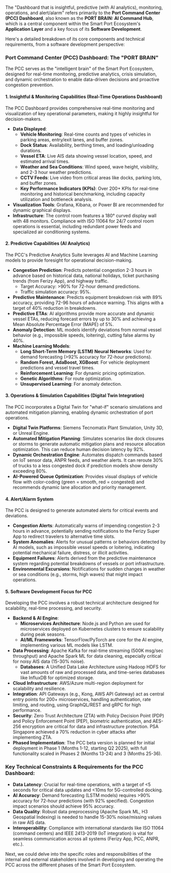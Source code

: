 The "Dashboard that is insightful, predictive (with AI analytics), monitoring, operations, and alert/alarm" refers primarily to the **Port Command Center (PCC) Dashboard**, also known as the **PORT BRAIN: AI Command Hub**, which is a central component within the Smart Port Ecosystem's **Application Layer** and a key focus of its **Software Development**.

Here's a detailed breakdown of its core components and technical requirements, from a software development perspective:

### Port Command Center (PCC) Dashboard: The "PORT BRAIN"

The PCC serves as the "intelligent brain" of the Smart Port Ecosystem, designed for real-time monitoring, predictive analytics, crisis simulation, and dynamic orchestration to enable data-driven decisions and proactive congestion prevention.

#### 1. Insightful & Monitoring Capabilities (Real-Time Operations Dashboard)

The PCC Dashboard provides comprehensive real-time monitoring and visualization of key operational parameters, making it highly insightful for decision-makers.

*   **Data Displayed**:
    *   **Vehicle Monitoring**: Real-time counts and types of vehicles in parking areas, entry/exit lanes, and buffer zones.
    *   **Dock Status**: Availability, berthing times, and loading/unloading durations.
    *   **Vessel ETA**: Live AIS data showing vessel location, speed, and estimated arrival times.
    *   **Weather and Sea Conditions**: Wind speed, wave height, visibility, and 2-3 hour weather predictions.
    *   **CCTV Feeds**: Live video from critical areas like docks, parking lots, and buffer zones.
    *   **Key Performance Indicators (KPIs)**: Over 200+ KPIs for real-time monitoring and historical benchmarking, including capacity utilization and bottleneck analysis.
*   **Visualization Tools**: Grafana, Kibana, or Power BI are recommended for dynamic graphical displays.
*   **Infrastructure**: The control room features a 180° curved display wall with 48 monitors. Compliance with ISO 11064 for 24/7 control room operations is essential, including redundant power feeds and specialized air conditioning systems.

#### 2. Predictive Capabilities (AI Analytics)

The PCC's Predictive Analytics Suite leverages AI and Machine Learning models to provide foresight for operational decision-making.

*   **Congestion Prediction**: Predicts potential congestion 2-3 hours in advance based on historical data, national holidays, ticket purchasing trends (from Ferizy App), and highway traffic.
    *   Target Accuracy: >90% for 72-hour demand predictions.
    *   Traffic simulation accuracy: 95%.
*   **Predictive Maintenance**: Predicts equipment breakdown risk with 89% accuracy, providing 72-96 hours of advance warning. This aligns with a target of 40% reduction in breakdowns.
*   **Predictive ETAs**: AI algorithms provide more accurate and dynamic vessel ETAs, reducing forecast errors by up to 30% and achieving a Mean Absolute Percentage Error (MAPE) of 5%.
*   **Anomaly Detection**: ML models identify deviations from normal vessel behavior (e.g., impossible speeds, loitering), cutting false alarms by 40%.
*   **Machine Learning Models**:
    *   **Long Short-Term Memory (LSTM) Neural Networks**: Used for demand forecasting (>92% accuracy for 72-hour predictions).
    *   **Random Forest, AdaBoost, XGBoost**: For vehicle deployment predictions and vessel travel times.
    *   **Reinforcement Learning**: For dynamic pricing optimization.
    *   **Genetic Algorithms**: For route optimization.
    *   **Unsupervised Learning**: For anomaly detection.

#### 3. Operations & Simulation Capabilities (Digital Twin Integration)

The PCC incorporates a Digital Twin for "what-if" scenario simulations and automated mitigation planning, enabling dynamic orchestration of port operations.

*   **Digital Twin Platforms**: Siemens Tecnomatix Plant Simulation, Unity 3D, or Unreal Engine.
*   **Automated Mitigation Planning**: Simulates scenarios like dock closures or storms to generate automatic mitigation plans and resource allocation optimization. This can reduce human decision latency by 92%.
*   **Dynamic Orchestration Engine**: Automates dispatch commands based on IoT sensor data, ANPR feeds, and weather alerts. It can reroute 30% of trucks to a less congested dock if prediction models show density exceeding 80%.
*   **AI-Powered Queue Optimization**: Provides visual displays of vehicle flow with color-coding (green = smooth, red = congested) and recommends dynamic lane allocation and priority management.

#### 4. Alert/Alarm System

The PCC is designed to generate automated alerts for critical events and deviations.

*   **Congestion Alerts**: Automatically warns of impending congestion 2-3 hours in advance, potentially sending notifications to the Ferizy Super App to redirect travelers to alternative time slots.
*   **System Anomalies**: Alerts for unusual patterns or behaviors detected by AI models, such as impossible vessel speeds or loitering, indicating potential mechanical failure, distress, or illicit activities.
*   **Equipment Failures**: Alerts derived from the predictive maintenance system regarding potential breakdowns of vessels or port infrastructure.
*   **Environmental Excursions**: Notifications for sudden changes in weather or sea conditions (e.g., storms, high waves) that might impact operations.

#### 5. Software Development Focus for PCC

Developing the PCC involves a robust technical architecture designed for scalability, real-time processing, and security.

*   **Backend & AI Engine**:
    *   **Microservices Architecture**: Node.js and Python are used for microservices deployed on Kubernetes clusters to ensure scalability during peak seasons.
    *   **AI/ML Frameworks**: TensorFlow/PyTorch are core for the AI engine, implementing various ML models like LSTM.
*   **Data Processing**: Apache Kafka for real-time streaming (500K msg/sec throughput) and Apache Spark ML for data cleaning, especially critical for noisy AIS data (15-30% noise).
    *   **Databases**: A Unified Data Lake Architecture using Hadoop HDFS for vast amounts of raw and processed data, and time-series databases like InfluxDB for optimized storage.
*   **Cloud Infrastructure**: AWS/Azure multi-region deployment for scalability and resilience.
*   **Integration**: API Gateways (e.g., Kong, AWS API Gateway) act as central entry points for 200+ microservices, handling authentication, rate limiting, and routing, using GraphQL/REST and gRPC for high performance.
*   **Security**: Zero Trust Architecture (ZTA) with Policy Decision Point (PDP) and Policy Enforcement Point (PEP), biometric authentication, and AES-256 encryption are critical for data and infrastructure protection. PSA Singapore achieved a 70% reduction in cyber attacks after implementing ZTA.
*   **Phased Implementation**: The PCC beta version is planned for initial deployment in Phase 1 (Months 1-12, starting Q2 2025), with full functionality scaled in Phases 2 (Months 13-24) and 3 (Months 25-36).

### Key Technical Constraints & Requirements for the PCC Dashboard:

*   **Data Latency**: Crucial for real-time operations, with a target of <5 seconds for critical data updates and <10ms for 5G-controlled docking.
*   **AI Accuracy**: Demand forecasting (LSTM models) requires >90% accuracy for 72-hour predictions (with 92% specified). Congestion impact scenarios should achieve 95% accuracy.
*   **Data Quality**: Robust data preprocessing (Apache Spark ML, H3 Geospatial Indexing) is needed to handle 15-30% noise/missing values in raw AIS data.
*   **Interoperability**: Compliance with international standards like ISO 11064 (command centers) and IEEE 2413-2019 (IoT integration) is vital for seamless communication across all systems (Ferizy App, PCC, ANPR, etc.).

Next, we could delve into the specific roles and responsibilities of the internal and external stakeholders involved in developing and operating the PCC across the different phases of the Smart Port Ecosystem.